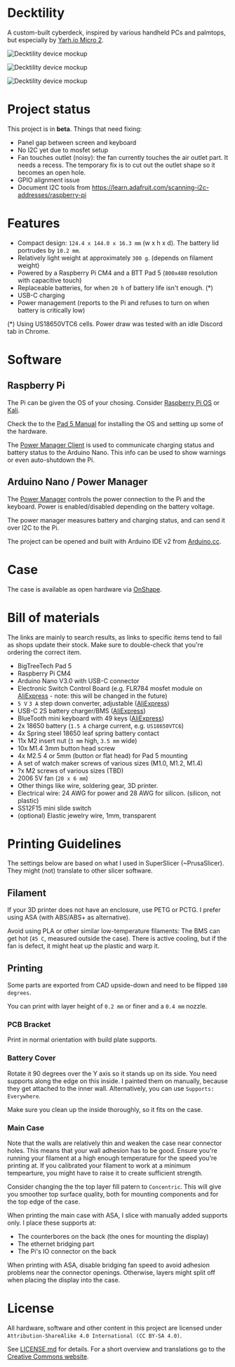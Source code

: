 # Decktility

A custom-built cyberdeck, inspired by various handheld PCs and palmtops, but especially by [Yarh.io Micro 2](https://yarh.io/).

![Decktility device mockup](decktility.png)

![Decktility device mockup](decktility-back.png)

![Decktility device mockup](decktility-internals.png)

# Project status

This project is in **beta**. Things that need fixing:

- Panel gap between screen and keyboard
- No I2C yet due to mosfet setup
- Fan touches outlet (noisy): the fan currently touches the air outlet part. It needs a recess. The temporary fix is to cut out the outlet shape so it becomes an open hole.
- GPIO alignment issue
- Document I2C tools from https://learn.adafruit.com/scanning-i2c-addresses/raspberry-pi

# Features

- Compact design: `124.4 x 144.0 x 16.3 mm` (w x h x d). The battery lid portrudes by `10.2 mm`.
- Relatively light weight at approximately `300 g`. (depends on filament weight)
- Powered by a Raspberry Pi CM4 and a BTT Pad 5 (`800x480` resolution with capacitive touch)
- Replaceable batteries, for when `20 h` of battery life isn't enough. (\*)
- USB-C charging
- Power management (reports to the Pi and refuses to turn on when battery is critically low)

(\*) Using US18650VTC6 cells. Power draw was tested with an idle Discord tab in Chrome.

# Software

## Raspberry Pi

The Pi can be given the OS of your chosing. Consider [Raspberry Pi OS](https://www.raspberrypi.com/software/) or [Kali](https://www.kali.org/docs/arm/raspberry-pi-4/).

Check the to the [Pad 5 Manual](https://github.com/bigtreetech/Raspberry-Pad/tree/master/Pad5) for installing the OS and setting up some of the hardware.

The [Power Manager Client](./powermanager-client) is used to communicate charging status and battery status to the Arduino Nano. This info can be used to show warnings or even auto-shutdown the Pi.

## Arduino Nano / Power Manager

The [Power Manager](./powermanager) controls the power connection to the Pi and the keyboard. Power is enabled/disabled depending on the battery voltage.

The power manager measures battery and charging status, and can send it over I2C to the Pi.

The project can be opened and built with Arduino IDE v2 from [Arduino.cc](https://www.arduino.cc/).

# Case

The case is available as open hardware via [OnShape](https://cad.onshape.com/documents/bcf3b5212bb2ba6496cfe6cf/w/d70be68a60b4c80f684ba746/e/f2fb47dfa2dbdc91d7666ed1).

# Bill of materials

The links are mainly to search results, as links to specific items tend to fail as shops update their stock.
Make sure to double-check that you're ordering the correct item.

- BigTreeTech Pad 5
- Raspberry Pi CM4
- Arduino Nano V3.0 with USB-C connector
- Electronic Switch Control Board (e.g. FLR784 mosfet module on [AliExpress](https://www.aliexpress.com/w/wholesale-LR784-mosfet-module.html?catId=0&SearchText=LR784+mosfet+module) - note: this will be changed in the future)
- `5 V` `3 A` step down converter, adjustable ([AliExpress](https://www.aliexpress.com/w/wholesale-5v-3a-step-down-12%2525252d20v.html?catId=0&SearchText=5v+3a+step+down+12-20v))
- USB-C 2S battery charger/BMS ([AliExpress](https://www.aliexpress.com/w/wholesale-Type%2525252dC-USB-2%252F3S-BMS-15W.html?catId=0&origin=y&SearchText=Type-C+USB+2%2F3S+BMS+15W+))
- BlueTooth mini keyboard with 49 keys ([AliExpress](https://www.aliexpress.com/w/wholesale-bluetooth-mini-keyboard-49-keys.html?catId=0&SearchText=bluetooth+mini+keyboard+49+keys))
- 2x 18650 battery (`1.5 A` charge current, e.g. `US18650VTC6`)
- 4x Spring steel 18650 leaf spring battery contact
- 11x M2 insert nut (`3 mm` high, `3.5 mm` wide)
- 10x M1.4 3mm button head screw
- 4x M2.5 4 or 5mm (button or flat head) for Pad 5 mounting
- A set of watch maker screws of various sizes (M1.0, M1.2, M1.4)
- ?x M2 screws of various sizes (TBD)
- 2006 5V fan (`20 x 6 mm`)
- Other things like wire, soldering gear, 3D printer.
- Electrical wire: 24 AWG for power and 28 AWG for silicon. (silicon, not plastic)
- SS12F15 mini slide switch
- (optional) Elastic jewelry wire, 1mm, transparent

# Printing Guidelines

The settings below are based on what I used in SuperSlicer (~PrusaSlicer).
They might (not) translate to other slicer software.

## Filament

If your 3D printer does not have an enclosure, use PETG or PCTG.
I prefer using ASA (with ABS/ABS+ as alternative).

Avoid using PLA or other similar low-temperature filaments:
The BMS can get hot (`45 C`, measured outside the case).
There is active cooling, but if the fan is defect, it might heat up the plastic and warp it.

## Printing

Some parts are exported from CAD upside-down and need to be flipped `180 degrees`.

You can print with layer height of `0.2 mm` or finer and a `0.4 mm` nozzle.

### PCB Bracket

Print in normal orientation with build plate supports.

### Battery Cover

Rotate it 90 degrees over the Y axis so it stands up on its side.
You need supports along the edge on this inside.
I painted them on manually, because they get attached to the inner wall.
Alternatively, you can use `Supports: Everywhere`.

Make sure you clean up the inside thoroughly, so it fits on the case.

### Main Case

Note that the walls are relatively thin and weaken the case near connector holes.
This means that your wall adhesion has to be good. Ensure you're running your filament at a high enough
temperature for the speed you're printing at. If you calibrated your filament to work at a minimum
tempearture, you might have to raise it to create sufficient strength.

Consider changing the the top layer fill patern to `Concentric`. This will give you smoother top surface quality,
both for mounting components and for the top edge of the case.

When printing the main case with ASA, I slice with manually added supports only. I place these supports at:
- The counterbores on the back (the ones for mounting the display)
- The ethernet bridging part
- The Pi's IO connector on the back

When printing with ASA, disable bridging fan speed to avoid adhesion problems near the connector openings.
Otherwise, layers might split off when placing the display into the case.

# License

All hardware, software and other content in this project are licensed under `Attribution-ShareAlike 4.0 International (CC BY-SA 4.0)`.

See [LICENSE.md](LICENSE.md) for details. For a short overview and translations go to the [Creative Commons website](https://creativecommons.org/licenses/by-sa/4.0/legalcode).


